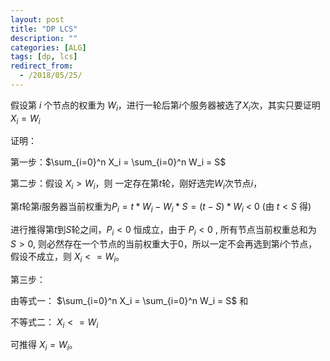 ```yaml
---
layout: post
title: "DP LCS"
description: ""
categories: [ALG]
tags: [dp, lcs]
redirect_from:
  - /2018/05/25/
---
```





假设第 $i$ 个节点的权重为 $W_i$，进行一轮后第$i$个服务器被选了$X_i$次，其实只要证明$X_i=W_i$

证明：

第一步：$\sum_{i=0}^n X_i = \sum_{i=0}^n W_i = S$

第二步：假设 $X_i>W_i$，则 一定存在第$t$轮，刚好选完$W_i$次节点$i$， 

第$t$轮第$i$服务器当前权重为$P_i = t * W_i - W_i * S = (t-S) *W_i$ < 0  (由 $t<S$ 得)

进行推得第$t$到$S$轮之间，$P_i < 0$ 恒成立，由于 $P_i < 0$ , 所有节点当前权重总和为 $S>0$, 则必然存在一个节点的当前权重大于0，所以一定不会再选到第$i$个节点，假设不成立，则  $X_i<=W_i$。

第三步：

由等式一： $\sum_{i=0}^n X_i = \sum_{i=0}^n W_i = S$ 和

不等式二： $X_i<=W_i$

可推得 $X_i=W_i$。



